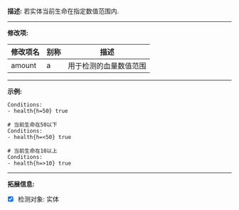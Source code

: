 **描述:** 若实体当前生命在指定数值范围内.

---

**修改项:**

| 修改项名  | 别称           | 描述                      |
| --------- | -------------- | ------------------------- |
| amount    | a       | 用于检测的血量数值范围 |

---

**示例:**

```
Conditions:
- health{h=50} true
```

```
# 当前生命在50以下
Conditions:
- health{h=<50} true
```

```
# 当前生命在10以上
Conditions:
- health{h=>10} true
```

---

**拓展信息:**

- [x] 检测对象: 实体